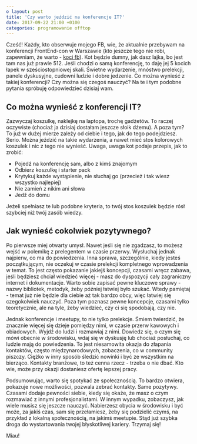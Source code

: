 ```yaml
---
o layout: post
title: 'Czy warto jeździć na konferencje IT?'
date: 2017-09-22 21:00 +0100
categories: programowanie offtop
---
```


Cześć! Każdy, kto obserwuje mojego FB, wie, że aktualnie przebywam na konferencji FrontEnd-con w Warszawie (kto jeszcze tego nie robi, zapewniam, że warto - [koci fb](https://www.facebook.com/kotzrodlowy/)). Kot będzie dumny, jak dasz lajka, bo jest tam nas już prawie 512. Jeśli chodzi o samą konferencję, to daję jej 5 kocich łapek w sześciostopniowej skali. Świetne wydarzenie, mnóstwo prelekcji, panele dyskusyjne, cudowni ludzie i dobre jedzenie. Co można wynieść z takiej konferencji? Czy można się czegoś nauczyć? Na te i tym podobne pytania spróbuję odpowiedzieć dzisiaj wam. 

## Co można wynieść z konferencji IT? 

Zazwyczaj koszulkę, naklejkę na laptopa, trochę gadżetów. To raczej oczywiste (chociaż ja dzisiaj dostałam jeszcze słoik dżemu). A poza tym? To już w dużej mierze zależy od ciebie i tego, jak do tego podejdziesz. Serio. Można jeździć na takie wydarzenia, a nawet mieć stos kolorowych koszulek i nic z tego nie wynieść. Uwaga, uwaga kot podaje przepis, jak to zrobić:

* Pojedź na konferencję sam, albo z kimś znajomym
* Odbierz koszulkę i starter pack
* Krytykuj każde wystąpienie, nie słuchaj go (przecież i tak wiesz wszystko najlepiej)
* Nie zamień z nikim ani słowa
* Jedź do domu

Jeżeli spełniasz te lub podobne kryteria, to twój stos koszulek będzie rósł szybciej niż twój zasób wiedzy. 

## Jak wynieść cokolwiek pozytywnego?

Po pierwsze miej otwarty umysł. Nawet jeśli się nie zgadzasz, to możesz wejść w polemikę z prelegentem w czasie przerwy. Wysłuchaj jednak najpierw, co ma do powiedzenia. Inna sprawa, szczególnie, kiedy jesteś początkującym, nie oczekuj w czasie prelekcji kompletnego wprowadzenia w temat. To jest często pokazanie jakiejś koncepcji, czasami wręcz zabawa, jeśli będziesz chciał wiedzieć więcej - masz do dyspozycji cały zagraniczny internet i dokumentacje. Warto sobie zapisać pewne kluczowe sprawy - nazwy bibliotek, metodyk, żeby później łatwiej było szukać. Wtedy pamiętaj - temat już nie będzie dla ciebie aż tak bardzo obcy, więc łatwiej się czegokolwiek nauczyć.  Poza tym poznasz pewne koncepcje, czasami tylko teoretycznie, ale na tyle, żeby wiedzieć, czy ci się spodobają, czy nie.

Jednak konferencje i meetupy, to nie tylko prelekcje. Śmiem twierdzić, że znacznie więcej się dzieje pomiędzy nimi, w czasie przerw kawowych i obiadowych. Wyjdź do ludzi i rozmawiaj z nimi. Dowiedz się, o czym się mówi obecnie w środowisku, wdaj się w dyskusję lub chociaż posłuchaj, co ludzie mają do powiedzenia. To jest niesamowita okazja do złapania kontaktów, często międzynarodowych, zobaczenia, co w community piszczy. Ciężko w inny sposób śledzić nowinki i być ze wszystkim na bierząco. Kontakty branźowe, to też cenna rzecz - trzeba o nie dbać. Kto wie, może przy okazji dostaniesz ofertę lepszej pracy. 

Podsumowując, warto się spotykać ze społecznością. To bardzo otwiera, pokazuje nowe możliwości, pozwala zebrać kontakty. Same pozytywy. Czasami dodaje pewności siebie, kiedy się okaże, że masz o czym rozmawiać z innymi profesjonalistami. W innym wypadku, zobaczysz, jak wiele musisz się jeszcze nauczyć. Nabierzesz obycia w środowisku i być może, za jakiś czas, sam się przełamiesz, żeby się podzielić czymś, na przykład z lokalną społecznością, na jakimś meetupie. Stąd już szybka droga do wystartowania twojej błyskotliwej kariery. Trzymaj się! 

Miau!